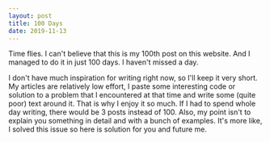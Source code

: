 ```yaml
---
layout: post
title: 100 Days
date: 2019-11-13
---
```


Time flies. I can't believe that this is my 100th post on this website. And I
managed to do it in just 100 days. I haven't missed a day.

I don't have much inspiration for writing right now, so I'll keep it very short.
My articles are relatively low effort, I paste some interesting code or
solution to a problem that I encountered at that time and write some (quite
poor) text around it. That is why I enjoy it so much. If I had to spend whole
day writing, there would be 3 posts instead of 100. Also, my point isn't to
explain you something in detail and with a bunch of examples. It's more like, I
solved this issue so here is solution for you and future me.
